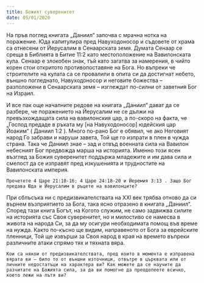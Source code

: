 ```yaml
---
title: Божият суверенитет
date: 05/01/2020
---
```


На пръв поглед книгата „Даниил“ започва с мрачна нотка на поражение. Юда капитулира пред Навуходоносор и съдовете от храма са отнесени от Йерусалим в Сенаарската земя. Думата Сенаар се среща в Библията в Битие 11:2 като местоположение на Вавилонската кула. Сенаар е злокобен знак, тъй като загатва за намерения, в чийто корен стои откритото противопоставяне на Бога. Но въпреки че строителите на кулата са се провалили в опита си да достигнат небето, външно погледнато, Навуходоносор и неговите божества – разположени в Сенаарската земя – изглеждат по-силни от заветния Бог на Израил.

И все пак още началните редове на книгата „Даниил“ дават да се разбере, че поражението на Йерусалим не се дължи на превъзхождащата сила на вавилонския цар, а по-скоро на факта, че „Господ предаде в ръката му [на Навуходоносор] юдейския цар Йоаким“ ( Даниил 1:2 ). Много по-рано Бог е обявил, че ако Неговият народ Го забрави и наруши завета, Той ще го изпрати в плен в чужда страна. Така че Даниил знае – зад и отвъд военната сила на Вавилон небесният Бог предвожда марша на историята. Именно този ясен възглед за Божия суверенитет поддържа младежите и им дава сила и смелост да се изправят пред изкушенията и трудностите на Вавилонската империя.

`Прочетете 4 Царе 21:10-16; 4 Царе 24:18-20 и Йеремия 3:13 . Защо Бог предава Юда и Йерусалим в ръцете на вавилонците?`

При сблъсъка ни с предизвикателствата на ХХІ век трябва отново да си върнем възприятието за Бога, така ясно отразено в книгата „Даниил“. Според тази книга Богът, на Когото служим, не само задвижва силите на историята със Своя суверенитет, но и милостиво се намесва в живота на народа Си, за да му осигури необходимата помощ във време на нужда. Както по-късно ще видим, направеното от Бога за еврейските пленници, Той ще извърши за Своя народ в края на времето въпреки различните атаки спрямо тях и тяхната вяра.

`Кои са някои от предизвикателствата, пред които в момента е изправена вярата ви – било то от външни източници, отвътре в църквата или от личните недостатъци на характера ви? Как можете да се научите да разчитате на Божията сила, за да ви помогне да преодолеете всичко, което лежи на пътя ви?`
